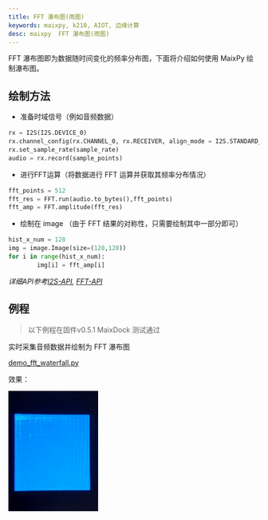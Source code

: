 ```yaml
---
title: FFT 瀑布图(雨图)
keywords: maixpy, k210, AIOT, 边缘计算
desc: maixpy  FFT 瀑布图(雨图)
---
```



FFT 瀑布图即为数据随时间变化的频率分布图，下面将介绍如何使用 MaixPy 绘制瀑布图。

## 绘制方法

* 准备时域信号（例如音频数据）

```python
rx = I2S(I2S.DEVICE_0)
rx.channel_config(rx.CHANNEL_0, rx.RECEIVER, align_mode = I2S.STANDARD_MODE)
rx.set_sample_rate(sample_rate)
audio = rx.record(sample_points)
```

* 进行FFT运算（将数据进行 FFT 运算并获取其频率分布情况）

```python
fft_points = 512
fft_res = FFT.run(audio.to_bytes(),fft_points)
fft_amp = FFT.amplitude(fft_res)
```

* 绘制在 image （由于 FFT 结果的对称性，只需要绘制其中一部分即可）

```python
hist_x_num = 128
img = image.Image(size=(128,128))
for i in range(hist_x_num):
        img[i] = fft_amp[i]
```

*详细API参考[I2S-API](../../api_reference/Maix/i2s.md), [FFT-API](../../api_reference/Maix/fft.md)*

## 例程

> 以下例程在固件v0.5.1 MaixDock 测试通过

实时采集音频数据并绘制为 FFT 瀑布图

[demo_fft_waterfall.py](https://github.com/sipeed/MaixPy_scripts/blob/master/hardware/demo_fft_waterfall.py)

效果：

![](../../../assets/course/fft_waterfall.gif)